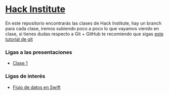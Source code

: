 # [Hack Institute](http://hackinstitute.mx/)

En este repositorio encontrarás las clases de Hack Institute, hay un branch para cada clase, iremos subiendo poco a poco lo que vayamos viendo en clase, si tienes dudas respecto a Git + GitHub te recomiendo que sigas [este tutorial de git](https://try.github.io/levels/1/challenges/1)


### Ligas a las presentaciones 

- [Clase 1](https://docs.google.com/presentation/d/1v_7eDM7EDjgsiihYF9pTnt7itbQ40BjOrX99qm4F-7Q/edit?usp=sharing)


### Ligas de interés

- [Flujo de datos en Swift](https://developer.apple.com/library/ios/documentation/Swift/Conceptual/Swift_Programming_Language/ControlFlow.html)